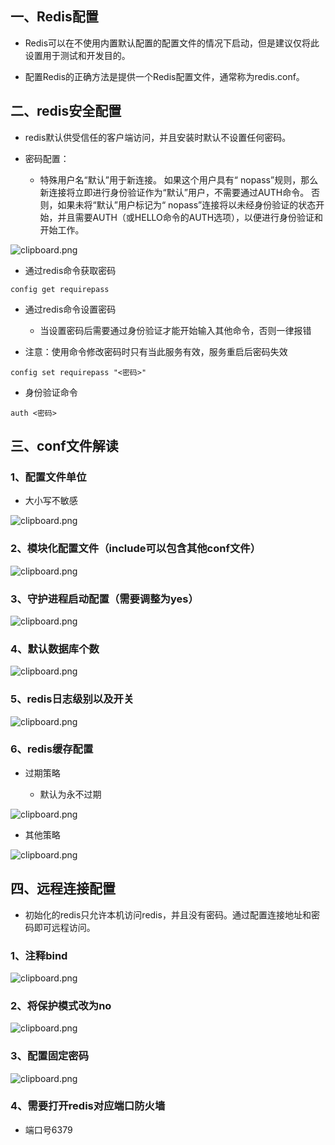## 一、Redis配置

- Redis可以在不使用内置默认配置的配置文件的情况下启动，但是建议仅将此设置用于测试和开发目的。

- 配置Redis的正确方法是提供一个Redis配置文件，通常称为redis.conf。


 

## 二、redis安全配置

- redis默认供受信任的客户端访问，并且安装时默认不设置任何密码。

- 密码配置：

    - 特殊用户名“默认”用于新连接。 如果这个用户具有“ nopass”规则，那么新连接将立即进行身份验证作为“默认”用户，不需要通过AUTH命令。 否则，如果未将“默认”用户标记为“ nopass”连接将以未经身份验证的状态开始，并且需要AUTH（或HELLO命令的AUTH选项），以便进行身份验证和开始工作。


![clipboard.png](redis%E5%B8%B8%E7%94%A8%E9%85%8D%E7%BD%AE.assets/clip_image002.gif)

- 通过redis命令获取密码

```shell
config get requirepass
```
- 通过redis命令设置密码

    - 当设置密码后需要通过身份验证才能开始输入其他命令，否则一律报错

- 注意：使用命令修改密码时只有当此服务有效，服务重启后密码失效

```shell
config set requirepass "<密码>"
```
- 身份验证命令

```shell
auth <密码>
```


## 三、conf文件解读

### 1、配置文件单位

- 大小写不敏感


![clipboard.png](redis%E5%B8%B8%E7%94%A8%E9%85%8D%E7%BD%AE.assets/clip_image004.gif)

### 2、模块化配置文件（include可以包含其他conf文件）

![clipboard.png](redis%E5%B8%B8%E7%94%A8%E9%85%8D%E7%BD%AE.assets/clip_image006.gif)

### 3、守护进程启动配置（需要调整为yes）

![clipboard.png](redis%E5%B8%B8%E7%94%A8%E9%85%8D%E7%BD%AE.assets/clip_image008.gif)

### 4、默认数据库个数

![clipboard.png](redis%E5%B8%B8%E7%94%A8%E9%85%8D%E7%BD%AE.assets/clip_image010.gif)

### 5、redis日志级别以及开关

![clipboard.png](redis%E5%B8%B8%E7%94%A8%E9%85%8D%E7%BD%AE.assets/clip_image012.gif)

### 6、redis缓存配置

- 过期策略

    - 默认为永不过期


![clipboard.png](redis%E5%B8%B8%E7%94%A8%E9%85%8D%E7%BD%AE.assets/clip_image014.gif)

- 其他策略


![clipboard.png](redis%E5%B8%B8%E7%94%A8%E9%85%8D%E7%BD%AE.assets/clip_image016.gif)

## 四、远程连接配置

- 初始化的redis只允许本机访问redis，并且没有密码。通过配置连接地址和密码即可远程访问。


### 1、注释bind

![clipboard.png](redis%E5%B8%B8%E7%94%A8%E9%85%8D%E7%BD%AE.assets/clip_image018.gif)

### 2、将保护模式改为no

![clipboard.png](redis%E5%B8%B8%E7%94%A8%E9%85%8D%E7%BD%AE.assets/clip_image020.gif)

### 3、配置固定密码

![clipboard.png](redis%E5%B8%B8%E7%94%A8%E9%85%8D%E7%BD%AE.assets/clip_image022.gif)

### 4、需要打开redis对应端口防火墙

- 端口号6379

 

 
